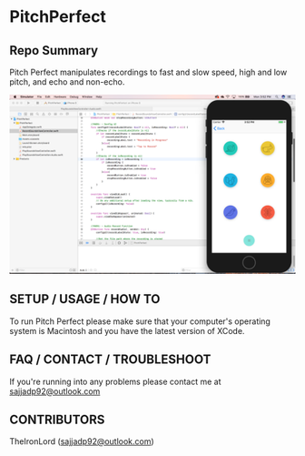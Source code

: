 # PitchPerfect

## Repo Summary
Pitch Perfect manipulates recordings to fast and slow speed, high and low pitch, and echo and non-echo.

![Main Image](Images/MainImage.png)

## SETUP / USAGE / HOW TO
To run Pitch Perfect please make sure that your computer's operating system is Macintosh and you have the latest version of XCode.

## FAQ / CONTACT / TROUBLESHOOT
If you're running into any problems please contact me at sajjadp92@outlook.com

## CONTRIBUTORS
TheIronLord (sajjadp92@outlook.com)
